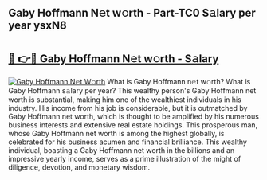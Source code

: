 ## Gaby Hoffmann N𝚎t w𝚘rth - Part-TC0 S𝚊lary per year ysxN8

# <h2><a href="http://gc0ol3.nevu.top/?p=Gaby+Hoffmann">🔗 👉🔴 Gaby Hoffmann N𝚎t w𝚘rth - S𝚊lary</a></h2>

[![Gaby Hoffmann N𝚎t W𝚘rth](https://i.imgur.com/Oavwk0R.jpeg)](http://gc0ol3.nevu.top/?p=Gaby+Hoffmann)
What is Gaby Hoffmann n𝚎t w𝚘rth? What is Gaby Hoffmann s𝚊lary per year?
This wealthy person's Gaby Hoffmann net worth is substantial, making him one of the wealthiest individuals in his industry. His income from his job is considerable, but it is outmatched by Gaby Hoffmann net worth, which is thought to be amplified by his numerous business interests and extensive real estate holdings. This prosperous man, whose Gaby Hoffmann net worth is among the highest globally, is celebrated for his business acumen and financial brilliance. This wealthy individual, boasting a Gaby Hoffmann net worth in the billions and an impressive yearly income, serves as a prime illustration of the might of diligence, devotion, and monetary wisdom.
